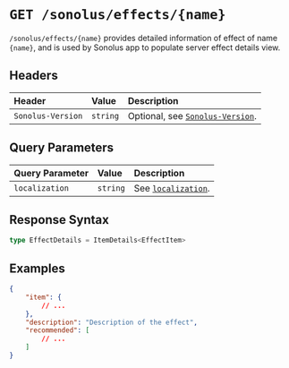 # `GET /sonolus/effects/{name}`

`/sonolus/effects/{name}` provides detailed information of effect of name `{name}`, and is used by Sonolus app to populate server effect details view.

## Headers

| Header            | Value    | Description                                                    |
| :---------------- | :------- | :------------------------------------------------------------- |
| `Sonolus-Version` | `string` | Optional, see [`Sonolus-Version`](../headers/sonolus-version). |

## Query Parameters

| Query Parameter | Value    | Description                                             |
| :-------------- | :------- | :------------------------------------------------------ |
| `localization`  | `string` | See [`localization`](../query-parameters/localization). |

## Response Syntax

```ts
type EffectDetails = ItemDetails<EffectItem>
```

## Examples

```json
{
    "item": {
        // ...
    },
    "description": "Description of the effect",
    "recommended": [
        // ...
    ]
}
```
